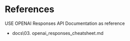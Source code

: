 # References

USE OPENAI Responses API Documentation as reference 
- docs\03. openai_responses_cheatsheet.md